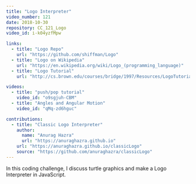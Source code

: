 ```yaml
---
title: "Logo Interpreter"
video_number: 121
date: 2018-10-30
repository: CC_121_Logo
video_id: i-k04yzfMpw

links:
  - title: "Logo Repo"
    url: "https://github.com/shiffman/Logo"
  - title: "Logo on Wikipedia"
    url: "https://en.wikipedia.org/wiki/Logo_(programming_language)"
  - title: "Logo Tutorial"
    url: "http://cs.brown.edu/courses/bridge/1997/Resources/LogoTutorial.html"

videos:
  - title: "push/pop tutorial"
    video_id: "o9sgjuh-CBM"
  - title: "Angles and Angular Motion"
    video_id: "qMq-zd6hguc"

contributions:
  - title: "Classic Logo Interpreter"
    author:
      name: "Anurag Hazra"
      url: "https://anuraghazra.github.io"
    url: "https://anuraghazra.github.io/classicLogo"
    source: "https://github.com/anuraghazra/classicLogo"
---
```


In this coding challenge, I discuss turtle graphics and make a Logo Interpreter in JavaScript.
